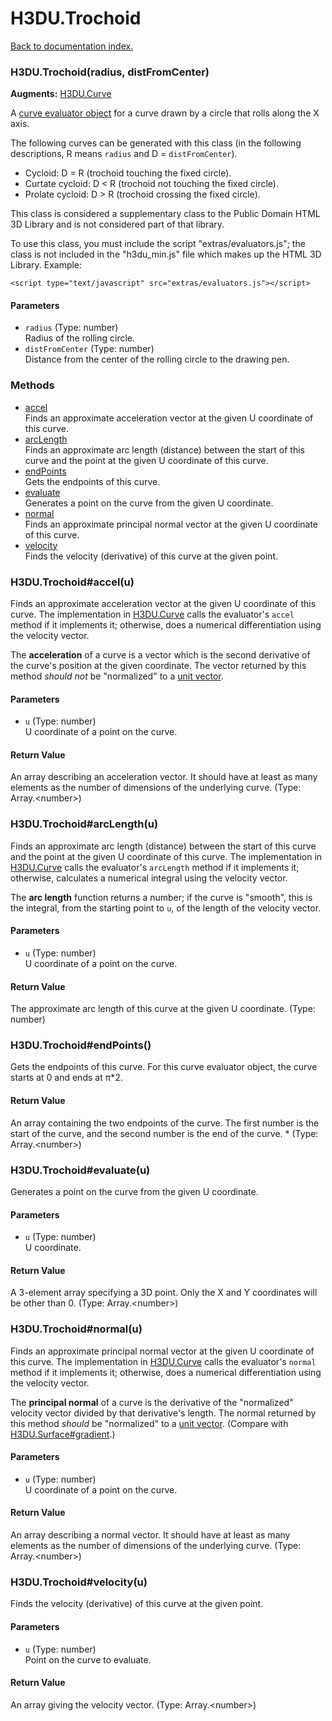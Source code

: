 # H3DU.Trochoid

[Back to documentation index.](index.md)

 <a name='H3DU.Trochoid'></a>
### H3DU.Trochoid(radius, distFromCenter)

**Augments:** <a href="H3DU.Curve.md">H3DU.Curve</a>

A <a href="H3DU.Curve.md">curve evaluator object</a> for a curve drawn by a circle that rolls along the X axis.

The following curves can be generated with this class (in the following
descriptions, R means <code>radius</code>
and D = <code>distFromCenter</code>).<ul>
<li>Cycloid: D = R (trochoid touching the fixed circle).</li>
<li>Curtate cycloid: D < R (trochoid not touching the fixed circle).</li>
<li>Prolate cycloid: D > R (trochoid crossing the fixed circle).</li></ul>

This class is considered a supplementary class to the
Public Domain HTML 3D Library and is not considered part of that
library.

To use this class, you must include the script "extras/evaluators.js"; the
class is not included in the "h3du_min.js" file which makes up
the HTML 3D Library. Example:

    <script type="text/javascript" src="extras/evaluators.js"></script>

#### Parameters

* `radius` (Type: number)<br>
    Radius of the rolling circle.
* `distFromCenter` (Type: number)<br>
    Distance from the center of the rolling circle to the drawing pen.

### Methods

* [accel](#H3DU.Trochoid_accel)<br>Finds an approximate acceleration vector at the given U coordinate of this curve.
* [arcLength](#H3DU.Trochoid_arcLength)<br>Finds an approximate arc length (distance) between the start of this
curve and the point at the given U coordinate of this curve.
* [endPoints](#H3DU.Trochoid_endPoints)<br>Gets the endpoints of this curve.
* [evaluate](#H3DU.Trochoid_evaluate)<br>Generates a point on the curve from the given U coordinate.
* [normal](#H3DU.Trochoid_normal)<br>Finds an approximate principal normal vector at the given U coordinate of this curve.
* [velocity](#H3DU.Trochoid_velocity)<br>Finds the velocity (derivative) of this curve at the given point.

 <a name='H3DU.Trochoid_accel'></a>
### H3DU.Trochoid#accel(u)

Finds an approximate acceleration vector at the given U coordinate of this curve.
The implementation in <a href="H3DU.Curve.md">H3DU.Curve</a> calls the evaluator's <code>accel</code>
method if it implements it; otherwise, does a numerical differentiation using
the velocity vector.

The <b>acceleration</b> of a curve is a vector which is the second derivative of the curve's position at the given coordinate. The vector returned by this method <i>should not</i> be "normalized" to a <a href="tutorial-glmath.md">unit vector</a>.

#### Parameters

* `u` (Type: number)<br>
    U coordinate of a point on the curve.

#### Return Value

An array describing an acceleration vector. It should have at least as many
elements as the number of dimensions of the underlying curve. (Type: Array.&lt;number>)

 <a name='H3DU.Trochoid_arcLength'></a>
### H3DU.Trochoid#arcLength(u)

Finds an approximate arc length (distance) between the start of this
curve and the point at the given U coordinate of this curve.
The implementation in <a href="H3DU.Curve.md">H3DU.Curve</a> calls the evaluator's <code>arcLength</code>
method if it implements it; otherwise, calculates a numerical integral using the velocity vector.

The <b>arc length</b> function returns a number; if the curve is "smooth", this is the integral, from the starting point to <code>u</code>, of the length of the velocity vector.

#### Parameters

* `u` (Type: number)<br>
    U coordinate of a point on the curve.

#### Return Value

The approximate arc length of this curve at the given U coordinate. (Type: number)

 <a name='H3DU.Trochoid_endPoints'></a>
### H3DU.Trochoid#endPoints()

Gets the endpoints of this curve.
For this curve evaluator object, the curve
starts at 0 and ends at &pi;\*2.

#### Return Value

An array containing the two
endpoints of the curve. The first number is the start of the curve,
and the second number is the end of the curve. \* (Type: Array.&lt;number>)

 <a name='H3DU.Trochoid_evaluate'></a>
### H3DU.Trochoid#evaluate(u)

Generates a point on the curve from the given U coordinate.

#### Parameters

* `u` (Type: number)<br>
    U coordinate.

#### Return Value

A 3-element array specifying a 3D point.
Only the X and Y coordinates will be other than 0. (Type: Array.&lt;number>)

 <a name='H3DU.Trochoid_normal'></a>
### H3DU.Trochoid#normal(u)

Finds an approximate principal normal vector at the given U coordinate of this curve.
The implementation in <a href="H3DU.Curve.md">H3DU.Curve</a> calls the evaluator's <code>normal</code>
method if it implements it; otherwise, does a numerical differentiation using the velocity vector.

The <b>principal normal</b> of a curve is the derivative of the "normalized" velocity
vector divided by that derivative's length. The normal returned by this method
<i>should</i> be "normalized" to a <a href="tutorial-glmath.md">unit vector</a>. (Compare with <a href="H3DU.Surface.md#H3DU.Surface_gradient">H3DU.Surface#gradient</a>.)

#### Parameters

* `u` (Type: number)<br>
    U coordinate of a point on the curve.

#### Return Value

An array describing a normal vector. It should have at least as many
elements as the number of dimensions of the underlying curve. (Type: Array.&lt;number>)

 <a name='H3DU.Trochoid_velocity'></a>
### H3DU.Trochoid#velocity(u)

Finds the velocity (derivative) of this curve at the given point.

#### Parameters

* `u` (Type: number)<br>
    Point on the curve to evaluate.

#### Return Value

An array giving the velocity vector. (Type: Array.&lt;number>)
